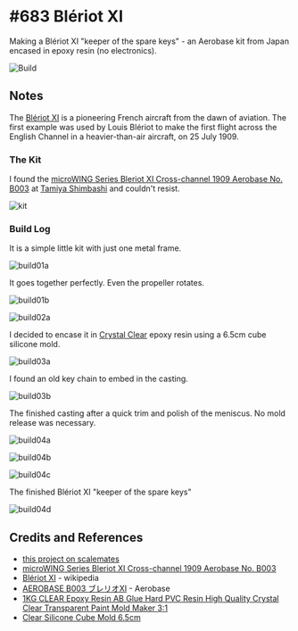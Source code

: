 # #683  Blériot XI

Making a Blériot XI "keeper of the spare keys" - an Aerobase kit from Japan encased in epoxy resin (no electronics).

![Build](./assets/BleriotXI_build.jpg?raw=true)

## Notes

The [Blériot XI](https://en.wikipedia.org/wiki/Bl%C3%A9riot_XI) is a pioneering French aircraft from the dawn of aviation. The first example was used by Louis Blériot to make the first flight across the English Channel in a heavier-than-air aircraft, on 25 July 1909.

### The Kit

I found the
[microWING Series Bleriot XI Cross-channel 1909 Aerobase No. B003](https://www.scalemates.com/kits/aerobase-b003-bleriot-xi-cross-channel-1909--1447018)
at [Tamiya Shimbashi](https://goo.gl/maps/uA2sDDVxVi7iadrZA) and couldn't resist.

![kit](./assets/kit.jpg?raw=true)

### Build Log

It is a simple little kit with just one metal frame.

![build01a](./assets/build01a.jpg?raw=true)

It goes together perfectly. Even the propeller rotates.

![build01b](./assets/build01b.jpg?raw=true)

![build02a](./assets/build02a.jpg?raw=true)

I decided to encase it in
[Crystal Clear](https://shopee.sg/SG-READY-STOCK-1KG-CLEAR-Epoxy-Resin-AB-Glue-Hard-PVC-Resin-High-Quality-Crystal-Clear-Transparent-Paint-Mold-Maker-3-1-i.193616971.5442543063)
epoxy resin using a 6.5cm cube silicone mold.

![build03a](./assets/build03a.jpg?raw=true)

I found an old key chain to embed in the casting.

![build03b](./assets/build03b.jpg?raw=true)

The finished casting after a quick trim and polish of the meniscus. No mold release was necessary.

![build04a](./assets/build04a.jpg?raw=true)

![build04b](./assets/build04b.jpg?raw=true)

![build04c](./assets/build04c.jpg?raw=true)

The finished Blériot XI "keeper of the spare keys"

![build04d](./assets/build04d.jpg?raw=true)

## Credits and References

* [this project on scalemates](https://www.scalemates.com/profiles/mate.php?id=74137&p=projects&project=136978)
* [microWING Series Bleriot XI Cross-channel 1909 Aerobase No. B003](https://www.scalemates.com/kits/aerobase-b003-bleriot-xi-cross-channel-1909--1447018)
* [Blériot XI](https://en.wikipedia.org/wiki/Bl%C3%A9riot_XI) - wikipedia
* [AEROBASE B003 ブレリオXI](https://www.aerobase.shop/product/81) - Aerobase
* [1KG CLEAR Epoxy Resin AB Glue Hard PVC Resin High Quality Crystal Clear Transparent Paint Mold Maker 3:1](https://shopee.sg/SG-READY-STOCK-1KG-CLEAR-Epoxy-Resin-AB-Glue-Hard-PVC-Resin-High-Quality-Crystal-Clear-Transparent-Paint-Mold-Maker-3-1-i.193616971.5442543063)
* [Clear Silicone Cube Mold 6.5cm](https://www.aliexpress.com/item/1005004674628615.html)
